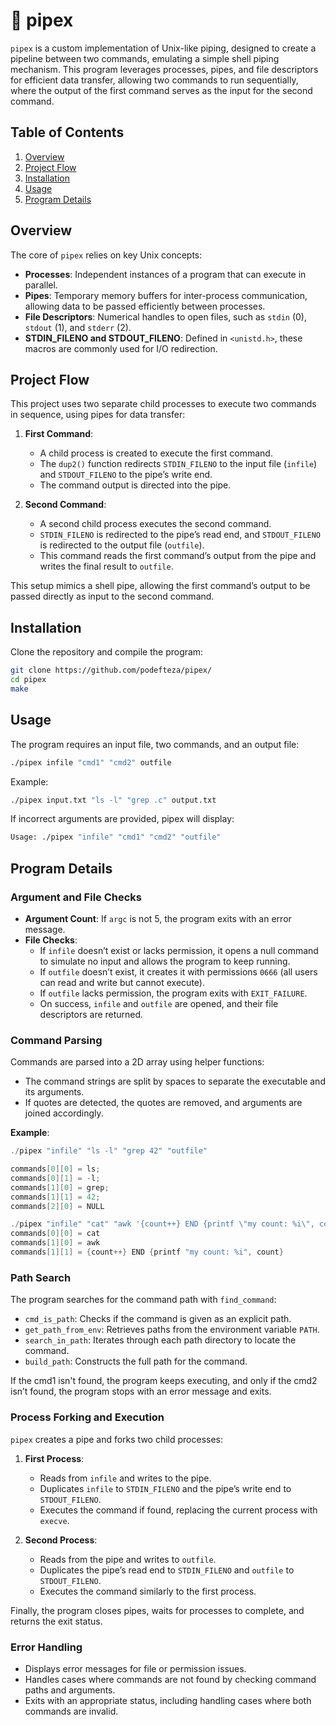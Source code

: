 # 🔗 pipex

`pipex` is a custom implementation of Unix-like piping, designed to create a pipeline between two commands, emulating a simple shell piping mechanism. This program leverages processes, pipes, and file descriptors for efficient data transfer, allowing two commands to run sequentially, where the output of the first command serves as the input for the second command.

## Table of Contents
1. [Overview](#overview)
2. [Project Flow](#project-flow)
3. [Installation](#installation)
4. [Usage](#usage)
5. [Program Details](#program-details)

## Overview

The core of `pipex` relies on key Unix concepts:

- **Processes**: Independent instances of a program that can execute in parallel.
- **Pipes**: Temporary memory buffers for inter-process communication, allowing data to be passed efficiently between processes.
- **File Descriptors**: Numerical handles to open files, such as `stdin` (0), `stdout` (1), and `stderr` (2).
- **STDIN_FILENO and STDOUT_FILENO**: Defined in `<unistd.h>`, these macros are commonly used for I/O redirection.

## Project Flow

This project uses two separate child processes to execute two commands in sequence, using pipes for data transfer:

1. **First Command**:
   - A child process is created to execute the first command.
   - The `dup2()` function redirects `STDIN_FILENO` to the input file (`infile`) and `STDOUT_FILENO` to the pipe’s write end.
   - The command output is directed into the pipe.

2. **Second Command**:
   - A second child process executes the second command.
   - `STDIN_FILENO` is redirected to the pipe’s read end, and `STDOUT_FILENO` is redirected to the output file (`outfile`).
   - This command reads the first command’s output from the pipe and writes the final result to `outfile`.

This setup mimics a shell pipe, allowing the first command’s output to be passed directly as input to the second command.

## Installation

Clone the repository and compile the program:

```bash
git clone https://github.com/podefteza/pipex/
cd pipex
make
```

## Usage

The program requires an input file, two commands, and an output file:

```bash
./pipex infile "cmd1" "cmd2" outfile
```
Example:
```bash
./pipex input.txt "ls -l" "grep .c" output.txt
```
If incorrect arguments are provided, pipex will display:
```bash
Usage: ./pipex "infile" "cmd1" "cmd2" "outfile"
```

## Program Details

### Argument and File Checks

- **Argument Count**: If `argc` is not 5, the program exits with an error message.
- **File Checks**:
  - If `infile` doesn’t exist or lacks permission, it opens a null command to simulate no input and allows the program to keep running.
  - If `outfile` doesn’t exist, it creates it with permissions `0666` (all users can read and write but cannot execute).
  - If `outfile` lacks permission, the program exits with `EXIT_FAILURE`.
  - On success, `infile` and `outfile` are opened, and their file descriptors are returned.

### Command Parsing

Commands are parsed into a 2D array using helper functions:

- The command strings are split by spaces to separate the executable and its arguments.
- If quotes are detected, the quotes are removed, and arguments are joined accordingly.

**Example**:
```c
./pipex "infile" "ls -l" "grep 42" "outfile"

commands[0][0] = ls;
commands[0][1] = -l;
commands[1][0] = grep;
commands[1][1] = 42;
commands[2][0] = NULL
```
```c
./pipex "infile" "cat" "awk '{count++} END {printf \"my count: %i\", count}'" "outfile"
commands[0][0] = cat
commands[1][0] = awk
commands[1][1] = {count++} END {printf "my count: %i", count}
```


### Path Search

The program searches for the command path with `find_command`:

- `cmd_is_path`: Checks if the command is given as an explicit path.
- `get_path_from_env`: Retrieves paths from the environment variable `PATH`.
- `search_in_path`: Iterates through each path directory to locate the command.
- `build_path`: Constructs the full path for the command.

If the cmd1 isn't found, the program keeps executing, and only if the cmd2 isn’t found, the program stops with an error message and exits.

### Process Forking and Execution

`pipex` creates a pipe and forks two child processes:

1. **First Process**:
   - Reads from `infile` and writes to the pipe.
   - Duplicates `infile` to `STDIN_FILENO` and the pipe’s write end to `STDOUT_FILENO`.
   - Executes the command if found, replacing the current process with `execve`.

2. **Second Process**:
   - Reads from the pipe and writes to `outfile`.
   - Duplicates the pipe’s read end to `STDIN_FILENO` and `outfile` to `STDOUT_FILENO`.
   - Executes the command similarly to the first process.

Finally, the program closes pipes, waits for processes to complete, and returns the exit status.

### Error Handling

- Displays error messages for file or permission issues.
- Handles cases where commands are not found by checking command paths and arguments.
- Exits with an appropriate status, including handling cases where both commands are invalid.
